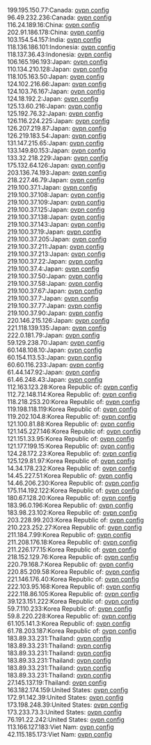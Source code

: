 199.195.150.77:Canada: [ovpn config](vpn/199_195_150_77.ovpn)  
96.49.232.236:Canada: [ovpn config](vpn/96_49_232_236.ovpn)  
116.24.189.16:China: [ovpn config](vpn/116_24_189_16.ovpn)  
202.91.186.178:China: [ovpn config](vpn/202_91_186_178.ovpn)  
103.154.54.157:India: [ovpn config](vpn/103_154_54_157.ovpn)  
118.136.186.101:Indonesia: [ovpn config](vpn/118_136_186_101.ovpn)  
118.137.36.43:Indonesia: [ovpn config](vpn/118_137_36_43.ovpn)  
106.165.196.193:Japan: [ovpn config](vpn/106_165_196_193.ovpn)  
110.134.210.128:Japan: [ovpn config](vpn/110_134_210_128.ovpn)  
118.105.163.50:Japan: [ovpn config](vpn/118_105_163_50.ovpn)  
124.102.216.66:Japan: [ovpn config](vpn/124_102_216_66.ovpn)  
124.103.76.167:Japan: [ovpn config](vpn/124_103_76_167.ovpn)  
124.18.192.2:Japan: [ovpn config](vpn/124_18_192_2.ovpn)  
125.13.60.216:Japan: [ovpn config](vpn/125_13_60_216.ovpn)  
125.192.76.32:Japan: [ovpn config](vpn/125_192_76_32.ovpn)  
126.116.224.225:Japan: [ovpn config](vpn/126_116_224_225.ovpn)  
126.207.219.87:Japan: [ovpn config](vpn/126_207_219_87.ovpn)  
126.219.183.54:Japan: [ovpn config](vpn/126_219_183_54.ovpn)  
131.147.215.65:Japan: [ovpn config](vpn/131_147_215_65.ovpn)  
133.149.80.153:Japan: [ovpn config](vpn/133_149_80_153.ovpn)  
133.32.218.229:Japan: [ovpn config](vpn/133_32_218_229.ovpn)  
175.132.64.126:Japan: [ovpn config](vpn/175_132_64_126.ovpn)  
203.136.74.193:Japan: [ovpn config](vpn/203_136_74_193.ovpn)  
218.227.46.79:Japan: [ovpn config](vpn/218_227_46_79.ovpn)  
219.100.37.1:Japan: [ovpn config](vpn/219_100_37_1.ovpn)  
219.100.37.108:Japan: [ovpn config](vpn/219_100_37_108.ovpn)  
219.100.37.109:Japan: [ovpn config](vpn/219_100_37_109.ovpn)  
219.100.37.125:Japan: [ovpn config](vpn/219_100_37_125.ovpn)  
219.100.37.138:Japan: [ovpn config](vpn/219_100_37_138.ovpn)  
219.100.37.143:Japan: [ovpn config](vpn/219_100_37_143.ovpn)  
219.100.37.19:Japan: [ovpn config](vpn/219_100_37_19.ovpn)  
219.100.37.205:Japan: [ovpn config](vpn/219_100_37_205.ovpn)  
219.100.37.211:Japan: [ovpn config](vpn/219_100_37_211.ovpn)  
219.100.37.213:Japan: [ovpn config](vpn/219_100_37_213.ovpn)  
219.100.37.22:Japan: [ovpn config](vpn/219_100_37_22.ovpn)  
219.100.37.4:Japan: [ovpn config](vpn/219_100_37_4.ovpn)  
219.100.37.50:Japan: [ovpn config](vpn/219_100_37_50.ovpn)  
219.100.37.58:Japan: [ovpn config](vpn/219_100_37_58.ovpn)  
219.100.37.67:Japan: [ovpn config](vpn/219_100_37_67.ovpn)  
219.100.37.7:Japan: [ovpn config](vpn/219_100_37_7.ovpn)  
219.100.37.77:Japan: [ovpn config](vpn/219_100_37_77.ovpn)  
219.100.37.90:Japan: [ovpn config](vpn/219_100_37_90.ovpn)  
220.146.215.126:Japan: [ovpn config](vpn/220_146_215_126.ovpn)  
221.118.139.135:Japan: [ovpn config](vpn/221_118_139_135.ovpn)  
222.0.181.79:Japan: [ovpn config](vpn/222_0_181_79.ovpn)  
59.129.238.70:Japan: [ovpn config](vpn/59_129_238_70.ovpn)  
60.148.108.10:Japan: [ovpn config](vpn/60_148_108_10.ovpn)  
60.154.113.53:Japan: [ovpn config](vpn/60_154_113_53.ovpn)  
60.60.116.233:Japan: [ovpn config](vpn/60_60_116_233.ovpn)  
61.44.147.92:Japan: [ovpn config](vpn/61_44_147_92.ovpn)  
61.46.248.43:Japan: [ovpn config](vpn/61_46_248_43.ovpn)  
112.163.123.28:Korea Republic of: [ovpn config](vpn/112_163_123_28.ovpn)  
112.72.148.114:Korea Republic of: [ovpn config](vpn/112_72_148_114.ovpn)  
118.218.253.20:Korea Republic of: [ovpn config](vpn/118_218_253_20.ovpn)  
119.198.118.119:Korea Republic of: [ovpn config](vpn/119_198_118_119.ovpn)  
119.202.104.8:Korea Republic of: [ovpn config](vpn/119_202_104_8.ovpn)  
121.100.81.88:Korea Republic of: [ovpn config](vpn/121_100_81_88.ovpn)  
121.145.227.146:Korea Republic of: [ovpn config](vpn/121_145_227_146.ovpn)  
121.151.33.95:Korea Republic of: [ovpn config](vpn/121_151_33_95.ovpn)  
121.177.199.15:Korea Republic of: [ovpn config](vpn/121_177_199_15.ovpn)  
124.28.172.23:Korea Republic of: [ovpn config](vpn/124_28_172_23.ovpn)  
125.129.81.97:Korea Republic of: [ovpn config](vpn/125_129_81_97.ovpn)  
14.34.178.232:Korea Republic of: [ovpn config](vpn/14_34_178_232.ovpn)  
14.45.227.51:Korea Republic of: [ovpn config](vpn/14_45_227_51.ovpn)  
14.46.206.230:Korea Republic of: [ovpn config](vpn/14_46_206_230.ovpn)  
175.114.192.122:Korea Republic of: [ovpn config](vpn/175_114_192_122.ovpn)  
180.67.128.20:Korea Republic of: [ovpn config](vpn/180_67_128_20.ovpn)  
183.96.0.196:Korea Republic of: [ovpn config](vpn/183_96_0_196.ovpn)  
183.98.23.102:Korea Republic of: [ovpn config](vpn/183_98_23_102.ovpn)  
203.228.99.203:Korea Republic of: [ovpn config](vpn/203_228_99_203.ovpn)  
210.223.252.27:Korea Republic of: [ovpn config](vpn/210_223_252_27.ovpn)  
211.184.7.99:Korea Republic of: [ovpn config](vpn/211_184_7_99.ovpn)  
211.208.176.18:Korea Republic of: [ovpn config](vpn/211_208_176_18.ovpn)  
211.226.177.15:Korea Republic of: [ovpn config](vpn/211_226_177_15.ovpn)  
218.152.129.76:Korea Republic of: [ovpn config](vpn/218_152_129_76.ovpn)  
220.79.168.7:Korea Republic of: [ovpn config](vpn/220_79_168_7.ovpn)  
220.85.209.58:Korea Republic of: [ovpn config](vpn/220_85_209_58.ovpn)  
221.146.176.40:Korea Republic of: [ovpn config](vpn/221_146_176_40.ovpn)  
222.103.95.168:Korea Republic of: [ovpn config](vpn/222_103_95_168.ovpn)  
222.118.86.105:Korea Republic of: [ovpn config](vpn/222_118_86_105.ovpn)  
39.123.151.222:Korea Republic of: [ovpn config](vpn/39_123_151_222.ovpn)  
59.7.110.233:Korea Republic of: [ovpn config](vpn/59_7_110_233.ovpn)  
59.8.220.228:Korea Republic of: [ovpn config](vpn/59_8_220_228.ovpn)  
61.105.141.3:Korea Republic of: [ovpn config](vpn/61_105_141_3.ovpn)  
61.78.203.187:Korea Republic of: [ovpn config](vpn/61_78_203_187.ovpn)  
183.89.33.231:Thailand: [ovpn config](vpn/183_89_33_231.ovpn)  
183.89.33.231:Thailand: [ovpn config](vpn/183_89_33_231.ovpn)  
183.89.33.231:Thailand: [ovpn config](vpn/183_89_33_231.ovpn)  
183.89.33.231:Thailand: [ovpn config](vpn/183_89_33_231.ovpn)  
183.89.33.231:Thailand: [ovpn config](vpn/183_89_33_231.ovpn)  
183.89.33.231:Thailand: [ovpn config](vpn/183_89_33_231.ovpn)  
27.145.137.19:Thailand: [ovpn config](vpn/27_145_137_19.ovpn)  
163.182.174.159:United States: [ovpn config](vpn/163_182_174_159.ovpn)  
172.91.142.39:United States: [ovpn config](vpn/172_91_142_39.ovpn)  
173.198.248.39:United States: [ovpn config](vpn/173_198_248_39.ovpn)  
173.233.73.3:United States: [ovpn config](vpn/173_233_73_3.ovpn)  
76.191.22.242:United States: [ovpn config](vpn/76_191_22_242.ovpn)  
113.166.127.183:Viet Nam: [ovpn config](vpn/113_166_127_183.ovpn)  
42.115.185.173:Viet Nam: [ovpn config](vpn/42_115_185_173.ovpn)  

